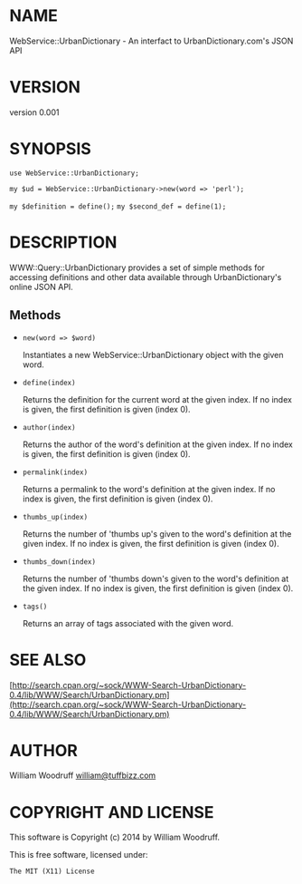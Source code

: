 # NAME

WebService::UrbanDictionary - An interfact to UrbanDictionary.com's JSON API

# VERSION

version 0.001

# SYNOPSIS

`use WebService::UrbanDictionary;`

`my $ud = WebService::UrbanDictionary->new(word => 'perl');`

`my $definition = define();`
`my $second_def = define(1);` 

# DESCRIPTION

WWW::Query::UrbanDictionary provides a set of simple methods for accessing definitions
and other data available through UrbanDictionary's online JSON API.

## Methods

- `new(word => $word)`

    Instantiates a new WebService::UrbanDictionary object with the given word.

- `define(index)`

    Returns the definition for the current word at the given index.
    If no index is given, the first definition is given (index 0).

- `author(index)`

    Returns the author of the word's definition at the given index.
    If no index is given, the first definition is given (index 0).

- `permalink(index)`

    Returns a permalink to the word's definition at the given index.
    If no index is given, the first definition is given (index 0).

- `thumbs_up(index)`

    Returns the number of 'thumbs up's given to the word's definition at the given index.
    If no index is given, the first definition is given (index 0).

- `thumbs_down(index)`

    Returns the number of 'thumbs down's given to the word's definition at the given index.
    If no index is given, the first definition is given (index 0).

- `tags()`

    Returns an array of tags associated with the given word.

# SEE ALSO

[http://search.cpan.org/~sock/WWW-Search-UrbanDictionary-0.4/lib/WWW/Search/UrbanDictionary.pm](http://search.cpan.org/~sock/WWW-Search-UrbanDictionary-0.4/lib/WWW/Search/UrbanDictionary.pm)

# AUTHOR

William Woodruff <william@tuffbizz.com>

# COPYRIGHT AND LICENSE

This software is Copyright (c) 2014 by William Woodruff.

This is free software, licensed under:

    The MIT (X11) License
